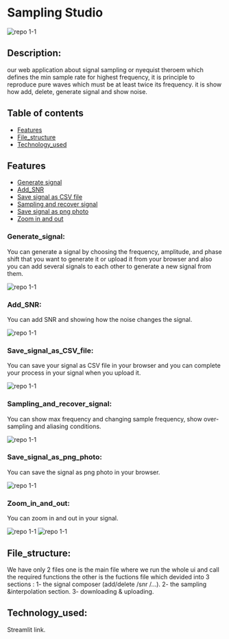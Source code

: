 # Sampling Studio 
![repo 1-1](https://github.com/alaayasser01/DSP_Task1_14/blob/main/photos/home.jpg)
## Description:
our web application about signal sampling or nyequist theroem which defines the min sample rate for highest frequency, it is principle to reproduce pure waves which must be at least twice its frequency. it is show how add, delete, generate signal and show noise.

## Table of contents

* [Features](#features)
* [File_structure](#file_structure)
* [Technology_used](#technology_used)

## Features
* [Generate signal](#generate_signal)
* [Add_SNR](#add_snr)
* [Save signal as CSV file](#save_signal_as_CSV_file)
* [Sampling and recover signal](#sampling_and_recover_signal)
* [Save signal as png photo](#save_signal_as_png_photo)
* [Zoom in and out](#zoom_in_and_out)

### Generate_signal:
You can generate a signal by choosing the frequency, amplitude, and phase shift that you want to generate it or upload it from your browser and also you can add several signals to each other to generate a new signal from them.

![repo 1-1](https://github.com/alaayasser01/DSP_Task1_14/blob/main/photos/generate.jpg)


### Add_SNR:
You can add SNR and showing how the noise changes the signal.

![repo 1-1](https://github.com/alaayasser01/DSP_Task1_14/blob/main/photos/snr.jpg)


### Save_signal_as_CSV_file:
You can save your signal as CSV file in your browser and you can complete your process in your signal when you upload it.

![repo 1-1](https://github.com/alaayasser01/DSP_Task1_14/blob/main/photos/save.jpg)


### Sampling_and_recover_signal:
You can show max frequency and changing sample frequency, show over-sampling and aliasing conditions.

![repo 1-1](https://github.com/alaayasser01/first-dsp-task/blob/main/photos/sampling.png)


### Save_signal_as_png_photo:
You can save the signal as png photo in your browser.

![repo 1-1](https://github.com/alaayasser01/DSP_Task1_14/blob/main/photos/dwonload_png.png)


### Zoom_in_and_out:
You can zoom in and out in your signal.

![repo 1-1](https://github.com/alaayasser01/DSP_Task1_14/blob/main/photos/zoom_in.jpg)
![repo 1-1](https://github.com/alaayasser01/DSP_Task1_14/blob/main/photos/zoom_out.jpg)


## File_structure:
We have only 2 files one is the main file where we run the whole ui and call the required functions 
the other is the fuctions file which devided into 3 sections : 
1- the signal composer (add/delete /snr /...). 
2- the sampling &interpolation section.
3- downloading & uploading.


## Technology_used:
Streamlit link.
